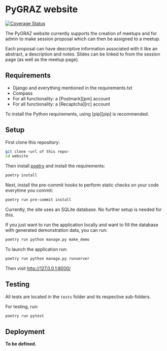 # PyGRAZ website

[![Coverage Status](https://coveralls.io/repos/pygraz/website/badge.svg?branch=develop)](https://coveralls.io/r/pygraz/website?branch=develop)

The PyGRAZ website currently supports the creation of meetups and for admin to make session proposal which can
then be assigned to a meetup.

Each proposal can have descriptive information associated with it like an abstract, a description and notes.
Slides can be linked to from the session page (as well as the meetup page).

## Requirements

- Django and everything mentioned in the requirements.txt
- Compass
- For all functionality: a [Postmark][pm] account
- For all functionality: a [Recaptcha][rc] account

To install the Python requirements, using [pip][pip] is recommended.

## Setup

First clone this repository:

```bash
git clone <url of this repo>
cd website
```

Then install [poetry](https://python-poetry.org/) and install the requirements:

```bash
poetry install
```

Next, install the pre-commit hooks to perform static checks on your code everytime you commit:

```bash
poetry run pre-commit install
```

Currently, the site uses an SQLite database. No further setup is needed for this.

If you just want to run the application locally and want to fill the database with generated demonstration data, you can run:

```bash
poetry run python manage.py make_demo
```

To launch the application run:

```bash
poetry run python manage.py runserver
```

Then visit http://127.0.0.1:8000/

## Testing

All tests are located in the `tests` folder and its respective sub-folders.

For testing, run:

```bash
poetry run pytest
```

## Deployment

**To be defined.**

